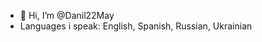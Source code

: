 - 👋 Hi, I’m @Danil22May
- Languages i speak: English, Spanish, Russian, Ukrainian

<!---
Danil22May/Danil22May is a ✨ special ✨ repository because its `README.md` (this file) appears on your GitHub profile.
You can click the Preview link to take a look at your changes.
--->
